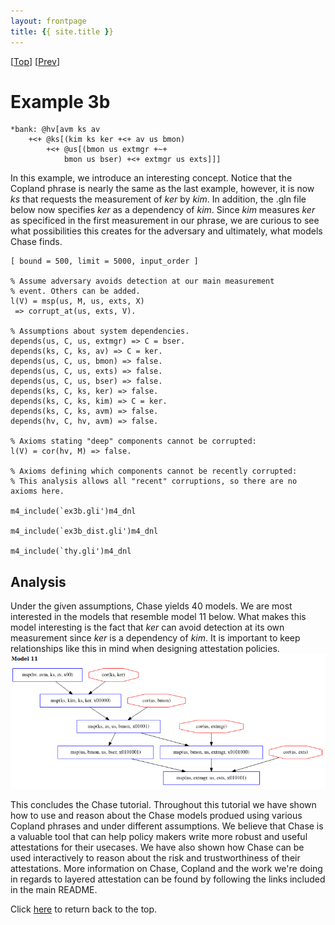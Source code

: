 ```yaml
---
layout: frontpage
title: {{ site.title }}
---
```

\[[Top](../README)\] \[[Prev](../ex3/ex3)\]

# Example 3b

```
*bank: @hv[avm ks av
	+<+ @ks[(kim ks ker +<+ av us bmon)
		+<+ @us[(bmon us extmgr +~+ 
			bmon us bser) +<+ extmgr us exts]]]
```  
In this example, we introduce an interesting concept. Notice that the 
Copland phrase is nearly the  same as the last example, however, it is now 
*ks* that requests the measurement of *ker* by *kim*. In addition, the .gln file below 
now specifies *ker* as a dependency of *kim*. Since *kim* measures *ker* as specificed in the first 
measurement in our phrase, we are curious to see what possibilities this 
creates for the adversary and ultimately, what models Chase finds.    
```
[ bound = 500, limit = 5000, input_order ]

% Assume adversary avoids detection at our main measurement
% event. Others can be added.
l(V) = msp(us, M, us, exts, X)
 => corrupt_at(us, exts, V).

% Assumptions about system dependencies.
depends(us, C, us, extmgr) => C = bser.
depends(ks, C, ks, av) => C = ker.
depends(us, C, us, bmon) => false.
depends(us, C, us, exts) => false.
depends(us, C, us, bser) => false.
depends(ks, C, ks, ker) => false.
depends(ks, C, ks, kim) => C = ker.
depends(ks, C, ks, avm) => false.
depends(hv, C, hv, avm) => false.

% Axioms stating "deep" components cannot be corrupted:
l(V) = cor(hv, M) => false.

% Axioms defining which components cannot be recently corrupted:
% This analysis allows all "recent" corruptions, so there are no axioms here.

m4_include(`ex3b.gli')m4_dnl

m4_include(`ex3b_dist.gli')m4_dnl

m4_include(`thy.gli')m4_dnl
```

## Analysis
Under the given assumptions, Chase yields 40 models. We are most interested 
in the models that resemble model 11 below. What makes this model interesting 
is the fact that *ker* can avoid detection at its own measurement since *ker* is 
a dependency of *kim*. It is important to keep relationships like this in 
mind when designing attestation policies.   
<img src="ex3b_model11.png">  

This concludes the Chase tutorial. Throughout this tutorial we have 
shown how to use and reason about the Chase models produed using various 
Copland phrases and under different assumptions. We believe that Chase is a 
valuable tool that can help policy makers write more robust and useful
attestations for their usecases. We have also shown how Chase can be used 
interactively to reason about the risk and trustworthiness of their 
attestations. More information on Chase, 
Copland and the work we're doing in regards to layered attestation can 
be found by following the links included in the main README.  
  
Click [here](../README.md) to return back to the top.
